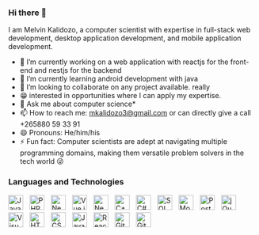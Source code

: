 ### Hi there 👋

I am Melvin Kalidozo, a computer scientist with expertise in full-stack web development, desktop application development, and mobile application development.


- 🔭 I’m currently working on a web application with reactjs for the front-end and nestjs for the backend
- 🌱 I’m currently learning android development with java
- 👯 I’m looking to collaborate on any project available. really 
- 😁 interested in opportunities where I can apply my expertise.
- 💬 Ask me about computer science*
- 📫 How to reach me: mkalidozo3@gmail.com or can directly give a call +265880 59 33 91
- 😄 Pronouns: He/him/his
- ⚡ Fun fact: Computer scientists are adept at navigating multiple programming domains, making them versatile problem solvers in the tech world 😜

### Languages and Technologies
<img align="left" alt="Java" width="30px" src="https://cdn.jsdelivr.net/gh/devicons/devicon/icons/java/java-original.svg" style="padding-right:10px; margin-bottom: 5px;" />
<img align="left" alt="PHP" width="30px" src="https://cdn.jsdelivr.net/gh/devicons/devicon/icons/php/php-original.svg" style="padding-right:10px; margin-bottom: 5px;" />
<img align="left" alt="NestJS" width="30px" src="https://cdn.jsdelivr.net/gh/devicons/devicon/icons/nestjs/nestjs-plain.svg" style="padding-right:10px; margin-bottom: 5px;" />
<img align="left" alt="Vue.js" width="30px" src="https://cdn.jsdelivr.net/gh/devicons/devicon/icons/vuejs/vuejs-original.svg" style="padding-right:10px; margin-bottom: 5px;" />
<img align="left" alt="Next.js" width="30px" src="https://cdn.jsdelivr.net/gh/devicons/devicon/icons/nextjs/nextjs-original.svg" style="padding-right:10px; margin-bottom: 5px;" />
<img align="left" alt="C++" width="30px" src="https://cdn.jsdelivr.net/gh/devicons/devicon/icons/cplusplus/cplusplus-original.svg" style="padding-right:10px; margin-bottom: 5px;" />
<img align="left" alt="C#" width="30px" src="https://cdn.jsdelivr.net/gh/devicons/devicon/icons/csharp/csharp-original.svg" style="padding-right:10px; margin-bottom: 5px;" />
<img align="left" alt="SQL" width="30px" src="https://cdn.jsdelivr.net/gh/devicons/devicon/icons/mysql/mysql-original.svg" style="padding-right:10px; margin-bottom: 5px;" />
<img align="left" alt="MongoDB" width="30px" src="https://cdn.jsdelivr.net/gh/devicons/devicon/icons/mongodb/mongodb-original.svg" style="padding-right:10px; margin-bottom: 5px;" />
<img align="left" alt="PostgreSQL" width="30px" src="https://cdn.jsdelivr.net/gh/devicons/devicon/icons/postgresql/postgresql-original.svg" style="padding-right:10px; margin-bottom: 5px;" />
<img align="left" alt="jQuery" width="30px" src="https://cdn.jsdelivr.net/gh/devicons/devicon/icons/jquery/jquery-original.svg" style="padding-right:10px; margin-bottom: 5px;" />
<img align="left" alt="Visual Studio Code" width="30px" src="https://cdn.jsdelivr.net/gh/devicons/devicon/icons/vscode/vscode-original.svg" style="padding-right:10px; margin-bottom: 5px;" />
<img align="left" alt="HTML5" width="30px" src="https://cdn.jsdelivr.net/gh/devicons/devicon/icons/html5/html5-original.svg" style="padding-right:10px; margin-bottom: 5px;" />
<img align="left" alt="CSS3" width="30px" src="https://cdn.jsdelivr.net/gh/devicons/devicon/icons/css3/css3-original.svg" style="padding-right:10px; margin-bottom: 5px;" />
<img align="left" alt="JavaScript" width="30px" src="https://cdn.jsdelivr.net/gh/devicons/devicon/icons/javascript/javascript-original.svg" style="padding-right:10px; margin-bottom: 5px;" />
<img align="left" alt="React" width="30px" src="https://cdn.jsdelivr.net/gh/devicons/devicon/icons/react/react-original.svg" style="padding-right:10px; margin-bottom: 5px;" />
<img align="left" alt="Git" width="30px" src="https://cdn.jsdelivr.net/gh/devicons/devicon/icons/git/git-original.svg" style="padding-right:10px; margin-bottom: 5px;" />
<img align="left" alt="GitHub" width="30px" src="https://user-images.githubusercontent.com/3369400/139447912-e0f43f33-6d9f-45f8-be46-2df5bbc91289.png" style="padding-right:10px; margin-bottom: 5px;" />


